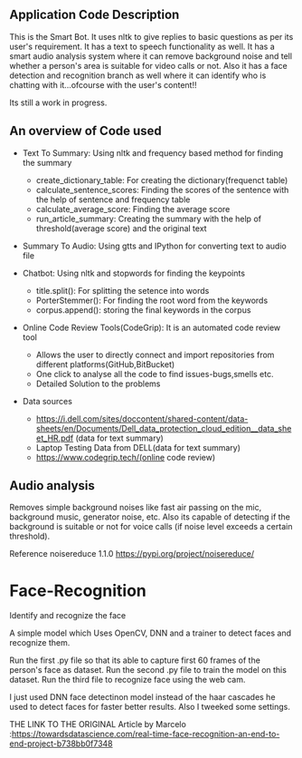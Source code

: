 ## Application Code Description

This is the Smart Bot. It uses nltk to give replies to basic questions as per its user's requirement. It has a text to speech functionality as well. It has a smart audio analysis system where it can remove background noise and tell whether a person's area is suitable for video calls or not. Also it has a face detection and recognition branch as well where it can identify who is chatting with it...ofcourse with the user's content!!

Its still a work in progress.


## An overview of Code used
* Text To Summary: Using nltk and frequency based method for finding the summary  
    * create_dictionary_table: For creating the dictionary(frequenct table)
    * calculate_sentence_scores: Finding the scores of the sentence with the help of sentence and frequency table
    * calculate_average_score: Finding the average score
    * run_article_summary: Creating the summary with the help of threshold(average score) and the original text
  
* Summary To Audio: Using gtts and IPython for converting text to audio file

* Chatbot: Using nltk and stopwords for finding the keypoints
   * title.split(): For splitting the setence into words
   * PorterStemmer(): For finding the root word from the keywords
   * corpus.append(): storing the final keywords in the corpus
   
* Online Code Review Tools(CodeGrip): It is an automated code review tool
   * Allows the user to directly connect and import repositories from different platforms(GitHub,BitBucket)
   * One click to analyse all the code to find issues-bugs,smells etc.
   * Detailed Solution to the problems


* Data sources
  * https://i.dell.com/sites/doccontent/shared-content/data-sheets/en/Documents/Dell_data_protection_cloud_edition__data_sheet_HR.pdf (data for text summary)
  * Laptop Testing Data from DELL(data for text summary)
  * https://www.codegrip.tech/(online code review)


## Audio analysis

Removes simple background noises like fast air passing on the mic, background music, generator noise, etc.
Also its capable of detecting if the background is suitable or not for voice calls (if noise level exceeds a certain threshold).

Reference
noisereduce 1.1.0 <https://pypi.org/project/noisereduce/>


# Face-Recognition
Identify and recognize the face

A simple model which Uses OpenCV, DNN and a trainer to detect faces and recognize them.

Run the first .py file so that its able to capture first 60 frames of the person's face as dataset.
Run the second .py file to train the model on this dataset.
Run the third file to recognize face using the web cam.

I just used DNN face detectinon model instead of the haar cascades he used to detect faces for faster better results. Also I tweeked some settings.

THE LINK TO THE ORIGINAL Article by Marcelo
:https://towardsdatascience.com/real-time-face-recognition-an-end-to-end-project-b738bb0f7348


